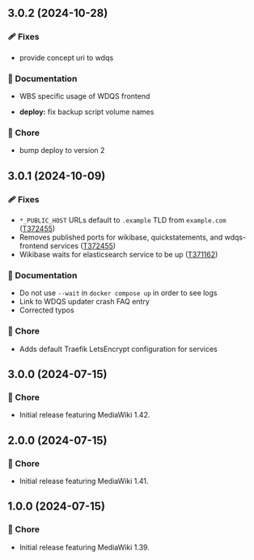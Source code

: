 ## 3.0.2 (2024-10-28)


### 🩹 Fixes

- provide concept uri to wdqs


### 📖 Documentation

- WBS specific usage of WDQS frontend

- **deploy:** fix backup script volume names


### 🏡 Chore

- bump deploy to version 2

## 3.0.1 (2024-10-09)

### 🩹 Fixes

- `*_PUBLIC_HOST` URLs default to `.example` TLD from `example.com` ([T372455](https://phabricator.wikimedia.org/T372455))
- Removes published ports for wikibase, quickstatements, and wdqs-frontend services ([T372455](https://phabricator.wikimedia.org/T372455))
- Wikibase waits for elasticsearch service to be up ([T371162](https://phabricator.wikimedia.org/T371162))

### 📖 Documentation

- Do not use `--wait` in `docker compose up` in order to see logs
- Link to WDQS updater crash FAQ entry
- Corrected typos

### 🏡 Chore

- Adds default Traefik LetsEncrypt configuration for services

## 3.0.0 (2024-07-15)

### 🏡 Chore
- Initial release featuring MediaWiki 1.42.

## 2.0.0 (2024-07-15)

### 🏡 Chore
- Initial release featuring MediaWiki 1.41.

## 1.0.0 (2024-07-15)

### 🏡 Chore
- Initial release featuring MediaWiki 1.39.
